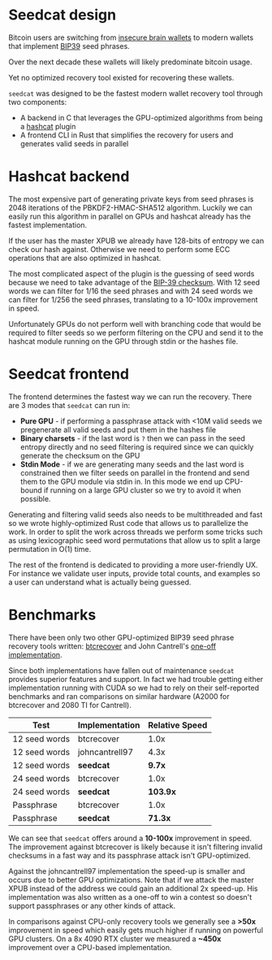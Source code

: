 # Seedcat design
Bitcoin users are switching from [insecure brain wallets](https://fc16.ifca.ai/preproceedings/36_Vasek.pdf) to modern wallets that implement [BIP39](https://en.bitcoin.it/wiki/BIP_0039) seed phrases.

Over the next decade these wallets will likely predominate bitcoin usage.

Yet no optimized recovery tool existed for recovering these wallets.

`seedcat` was designed to be the fastest modern wallet recovery tool through two components:
- A backend in C that leverages the GPU-optimized algorithms from being a [hashcat](https://hashcat.net/wiki/) plugin
- A frontend CLI in Rust that simplifies the recovery for users and generates valid seeds in parallel

# Hashcat backend
The most expensive part of generating private keys from seed phrases is 2048 iterations of the PBKDF2-HMAC-SHA512 algorithm.  Luckily we can easily run this algorithm in parallel on GPUs and hashcat already has the fastest implementation.

If the user has the master XPUB we already have 128-bits of entropy we can check our hash against.  Otherwise we need to perform some ECC operations that are also optimized in hashcat.

The most complicated aspect of the plugin is the guessing of seed words because we need to take advantage of the [BIP-39 checksum](https://github.com/bitcoin/bips/blob/master/bip-0039.mediawiki#generating-the-mnemonic).  With 12 seed words we can filter for 1/16 the seed phrases and with 24 seed words we can filter for 1/256 the seed phrases, translating to a 10-100x improvement in speed.

Unfortunately GPUs do not perform well with branching code that would be required to filter seeds so we perform filtering on the CPU and send it to the hashcat module running on the GPU through stdin or the hashes file.

# Seedcat frontend
The frontend determines the fastest way we can run the recovery.  There are 3 modes that `seedcat` can run in:
- **Pure GPU** - if performing a passphrase attack with <10M valid seeds we pregenerate all valid seeds and put them in the hashes file
- **Binary charsets** - if the last word is `?` then we can pass in the seed entropy directly and no seed filtering is required since we can quickly generate the checksum on the GPU
- **Stdin Mode** - if we are generating many seeds and the last word is constrained then we filter seeds on parallel in the frontend and send them to the GPU module via stdin in.  In this mode we end up CPU-bound if running on a large GPU cluster so we try to avoid it when possible.

Generating and filtering valid seeds also needs to be multithreaded and fast so we wrote highly-optimized Rust code that allows us to parallelize the work.  In order to split the work across threads we perform some tricks such as using lexicographic seed word permutations that allow us to split a large permutation in O(1) time.

The rest of the frontend is dedicated to providing a more user-friendly UX.  For instance we validate user inputs, provide total counts, and examples so a user can understand what is actually being guessed.

# Benchmarks
There have been only two other GPU-optimized BIP39 seed phrase recovery tools written: [btcrecover](https://github.com/gurnec/btcrecover) and John Cantrell's [one-off implementation](https://medium.com/@johncantrell97/how-i-checked-over-1-trillion-mnemonics-in-30-hours-to-win-a-bitcoin-635fe051a752).

Since both implementations have fallen out of maintenance `seedcat` provides superior features and support.
In fact we had trouble getting either implementation running with CUDA so we had to rely on their self-reported benchmarks and ran comparisons on similar hardware (A2000 for btcrecover and 2080 TI for Cantrell).

| Test          | Implementation | Relative Speed |
|---------------|----------------|----------------|
| 12 seed words | btcrecover     | 1.0x           |
| 12 seed words | johncantrell97 | 4.3x           |
| 12 seed words | **seedcat**    | **9.7x**       |
| 24 seed words | btcrecover     | 1.0x           |
| 24 seed words | **seedcat**    | **103.9x**     |
| Passphrase    | btcrecover     | 1.0x           |
| Passphrase    | **seedcat**    | **71.3x**      |

We can see that `seedcat` offers around a **10-100x** improvement in speed.   The improvement against btcrecover is likely because it isn't filtering invalid checksums in a fast way and its passphrase attack isn't GPU-optimized.

Against the johncantrell97 implementation the speed-up is smaller and occurs due to better GPU optimizations.  Note that if we attack the master XPUB instead of the address we could gain an additional 2x speed-up.  His implementation was also written as a one-off to win a contest so doesn't support passphrases or any other kinds of attack.

In comparisons against CPU-only recovery tools we generally see a **>50x** improvement in speed which easily gets much higher if running on powerful GPU clusters.  On a 8x 4090 RTX cluster we measured a **~450x** improvement over a CPU-based implementation.